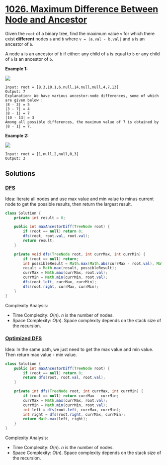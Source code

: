 # [1026. Maximum Difference Between Node and Ancestor](https://leetcode.com/problems/maximum-difference-between-node-and-ancestor/)

Given the `root` of a binary tree, find the maximum value `v` for which there exist **different** nodes `a` and `b` where `v = |a.val - b.val|` and `a` is an ancestor of `b`.

A node `a` is an ancestor of `b` if either: any child of `a` is equal to `b` or any child of `a` is an ancestor of `b`.

**Example 1:**

![](https://assets.leetcode.com/uploads/2020/11/09/tmp-tree.jpg)

```
Input: root = [8,3,10,1,6,null,14,null,null,4,7,13]
Output: 7
Explanation: We have various ancestor-node differences, some of which are given below :
|8 - 3| = 5
|3 - 7| = 4
|8 - 1| = 7
|10 - 13| = 3
Among all possible differences, the maximum value of 7 is obtained by |8 - 1| = 7.
```

**Example 2:**

![](https://assets.leetcode.com/uploads/2020/11/09/tmp-tree-1.jpg)

```
Input: root = [1,null,2,null,0,3]
Output: 3
```

## Solutions
### [DFS](./MaximumDifferenceBetweenNodeAndAncestor.java)

Idea: Iterate all nodes and use max value and min value to minus current node to get the possible results, then return the largest result.

```java
class Solution {
    private int result = 0;

    public int maxAncestorDiff(TreeNode root) {
        if (root == null) return 0;
        dfs(root, root.val, root.val);
        return result;
    }

    private void dfs(TreeNode root, int currMax, int currMin) {
        if (root == null) return;
        int possibleResult = Math.max(Math.abs(currMax - root.val), Math.abs(root.val - currMin));
        result = Math.max(result, possibleResult);
        currMax = Math.max(currMax, root.val);
        currMin = Math.min(currMin, root.val);
        dfs(root.left, currMax, currMin);
        dfs(root.right, currMax, currMin);
    }
}
```

Complexity Analysis:

- Time Complexity: $O(n)$. $n$ is the number of nodes.
- Space Complexity: $O(n)$. Space complexity depends on the stack size of the recursion.

### [Optimized DFS](./MaximumDifferenceBetweenNodeAndAncestor2.java)

Idea: In the same path, we just need to get the max value and min value. Then return max value - min value.

```java
class Solution {
    public int maxAncestorDiff(TreeNode root) {
        if (root == null) return 0;
        return dfs(root, root.val, root.val);
    }

    private int dfs(TreeNode root, int currMax, int currMin) {
        if (root == null) return currMax - currMin;
        currMax = Math.max(currMax, root.val);
        currMin = Math.min(currMin, root.val);
        int left = dfs(root.left, currMax, currMin);
        int right = dfs(root.right, currMax, currMin);
        return Math.max(left, right);
    }
}
```

Complexity Analysis:

- Time Complexity: $O(n)$. $n$ is the number of nodes.
- Space Complexity: $O(n)$. Space complexity depends on the stack size of the recursion.
